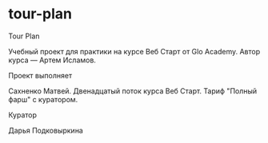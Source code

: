 # tour-plan

Tour Plan

Учебный проект для практики на курсе Веб Старт от Glo Academy. Автор курса — Артем Исламов.

Проект выполняет

Сахненко Матвей. Двенадцатый поток курса Веб Старт. Тариф "Полный фарш" с куратором.

Куратор

Дарья Подковыркина

